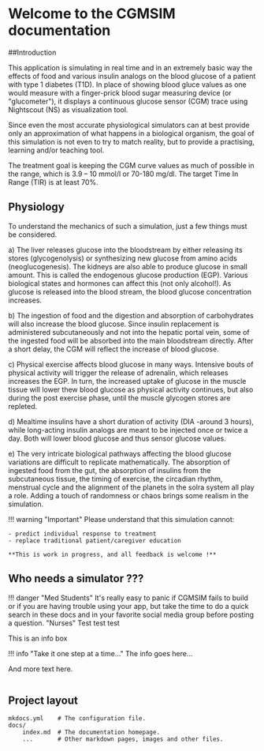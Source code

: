 # Welcome to the CGMSIM documentation

##Introduction

This application is simulating in real time and in an extremely basic way the effects of food and various insulin analogs on the blood glucose of a patient with type 1 diabetes (T1D). In place of showing blood gluce values as one would measure with a finger-prick blood sugar measuring device (or "glucometer"), it displays a continuous glucose sensor (CGM) trace using Nightscout (NS) as visualization tool.

Since even the most accurate physiological simulators can at best provide only an approximation of what happens in a biological organism, the goal of this simulation is not even to try to match reality, but to provide a practising, learning and/or teaching tool.

The treatment goal is keeping the CGM curve values as much of possible in the range, which is 3.9 – 10 mmol/l or 70-180 mg/dl. The target Time In Range (TIR) is at least 70%.

## Physiology

To understand the mechanics of such a simulation, just a few things must be considered.

a) The liver releases glucose into the bloodstream by either releasing its stores (glycogenolysis) or synthesizing new glucose from amino acids (neoglucogenesis). The kidneys are also able to produce glucose in small amount. This is called the endogenous glucose production (EGP). Various biological states and hormones can affect this (not only alcohol!). As glucose is released into the blood stream, the blood glucose concentration increases.

b) The ingestion of food and the digestion and absorption of carbohydrates will also increase the blood glucose. Since insulin replacement is administered subcutaneously and not into the hepatic portal vein, some of the ingested food will be absorbed into the main bloodstream directly. After a short delay, the CGM will reflect the increase of blood glucose.

c) Physical exercise affects blood glucose in many ways. Intensive bouts of physical activity will trigger the release of adrenalin, which releases increases the EGP. In turn, the increased uptake of glucose in the muscle tissue will lower thew blood glucose as physical activity continues, but also during the post exercise phase, until the muscle glycogen stores are repleted.

d) Mealtime insulins have a short duration of activity (DIA -around 3 hours), while long-acting insulin analogs are meant to be injected once or twice a day. Both will lower blood glucose and thus sensor glucose values.

e) The very intricate biological pathways affecting the blood glucose variations are difficult to replicate mathematically. The absorption of ingested food from the gut, the absorption of insulins from the subcutaneous tissue, the timing of exercise, the circadian rhythm, menstrual cycle and the alignment of the planets in the solra system all play a role. Adding a touch of randomness or chaos brings some realism in the simulation.  

!!! warning "Important"
    Please understand that this simulation cannot:

    - predict individual response to treatment
    - replace traditional patient/caregiver education

    **This is work in progress, and all feedback is welcome !**

## Who needs a simulator ???

!!! danger "Med Students"
    It's really easy to panic if CGMSIM fails to build or if you are having trouble using your app, but take the time to do a quick search in these docs and in your favorite social media group before posting a question.
    "Nurses"
    Test test test

This is an info box

!!! info "Take it one step at a time..."
    The info goes here...

And more text here.

```code something
```

## Project layout

    mkdocs.yml    # The configuration file.
    docs/
        index.md  # The documentation homepage.
        ...       # Other markdown pages, images and other files.
